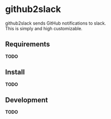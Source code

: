 # github2slack

github2slack sends GitHub notifications to slack.  
This is simply and high customizable.

## Requirements

**TODO**

## Install

**TODO**


## Development

**TODO**
